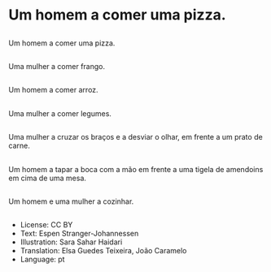 # Um homem a comer uma pizza.

##
Um homem a comer uma pizza.

##
Uma mulher a comer frango.

##
Um homem a comer arroz.

##
Uma mulher a comer legumes.

##
Uma mulher a cruzar os braços e a desviar o olhar, em frente a um prato de carne.

##
Um homem a tapar a boca com a mão em frente a uma tigela de amendoins em cima de uma mesa.

##
Um homem e uma mulher a cozinhar.

##
* License: CC BY
* Text: Espen Stranger-Johannessen
* Illustration: Sara Sahar Haidari
* Translation: Elsa Guedes Teixeira, João Caramelo
* Language: pt
